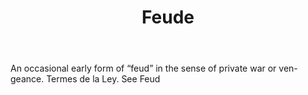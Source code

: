 ---
title: Feude
letter: F
permalink: "/definitions/bld-feude.html"
body: An occasional early form of “feud” in the sense of private war or ven-geance.
  Termes de la Ley. See Feud
published_at: '2018-07-07'
source: Black's Law Dictionary 2nd Ed (1910)
layout: post
---